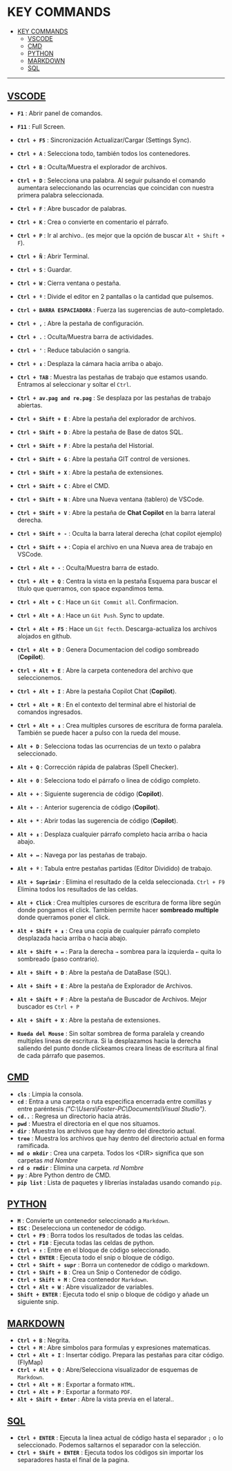 # KEY COMMANDS

- [KEY COMMANDS](#key-commands)
  - [VSCODE](#vscode)
  - [CMD](#cmd)
  - [PYTHON](#python)
  - [MARKDOWN](#markdown)
  - [SQL](#sql)
___
## [VSCODE](#key-commands)

 * **`F1`** : Abrir panel de comandos.
 * **`F11`** : Full Screen.
 * **`Ctrl + F5`** : Sincronización Actualizar/Cargar (Settings Sync).
 * **`Ctrl + A`** : Selecciona todo, también todos los contenedores.
 * **`Ctrl + B`** : Oculta/Muestra el explorador de archivos.
 * **`Ctrl + D`** : Selecciona una palabra. Al seguir pulsando el comando aumentara seleccionando las ocurrencias que coincidan con nuestra primera palabra seleccionada.
 * **`Ctrl + F`** : Abre buscador de palabras.
 * **`Ctrl + K`** : Crea o convierte en comentario el párrafo.
 * **`Ctrl + P`** : Ir al archivo.. (es mejor que la opción de buscar ``Alt + Shift + F``).
 * **`Ctrl + Ñ`** : Abrir Terminal.
 * **`Ctrl + S`** : Guardar.
 * **`Ctrl + W`** : Cierra ventana o pestaña.
 * **`Ctrl + º`** : Divide el editor en 2 pantallas o la cantidad que pulsemos.
 * **`Ctrl + BARRA ESPACIADORA`** : Fuerza las sugerencias de auto-completado.
 * **`Ctrl + ,`** : Abre la pestaña de configuración.
 * **`Ctrl + .`** : Oculta/Muestra barra de actividades.
 * **`Ctrl + '`** : Reduce tabulación o sangria.
 * **`Ctrl + ↨`** : Desplaza la cámara hacia arriba o abajo.
 * **`Ctrl + TAB`** : Muestra las pestañas de trabajo que estamos usando. Entramos al seleccionar y soltar el `Ctrl`.
 * **`Ctrl + av.pag and re.pag`** : Se desplaza por las pestañas de trabajo abiertas.

 * **`Ctrl + Shift + E`** : Abre la pestaña del explorador de archivos.
 * **`Ctrl + Shift + D`** : Abre la pestaña de Base de datos SQL.
 * **`Ctrl + Shift + F`** : Abre la pestaña del Historial.
 * **`Ctrl + Shift + G`** : Abre la pestaña GIT control de versiones.
 * **`Ctrl + Shift + X`** : Abre la pestaña de extensiones.
 * **`Ctrl + Shift + C`** : Abre el CMD.
 * **`Ctrl + Shift + N`** : Abre una Nueva ventana (tablero) de VSCode.
 * **`Ctrl + Shift + V`** : Abre la pestaña de **Chat Copilot** en la barra lateral derecha.
 * **`Ctrl + Shift + -`** : Oculta la barra lateral derecha (chat copilot ejemplo)
 * **`Ctrl + Shift + +`** : Copia el archivo en una Nueva area de trabajo en VSCode.

 * **`Ctrl + Alt + -`** : Oculta/Muestra barra de estado.
 * **`Ctrl + Alt + Q`** : Centra la vista en la pestaña Esquema para buscar el titulo que querramos, con space expandimos tema.
 * **`Ctrl + Alt + C`** : Hace un `Git Commit all`. Confirmacion.
 * **`Ctrl + Alt + A`** : Hace un `Git Push`. Sync to update.
 * **`Ctrl + Alt + F5`** : Hace un `Git fecth`. Descarga-actualiza los archivos alojados en github.
 * **`Ctrl + Alt + D`** : Genera Documentacion del codigo sombreado (**Copilot**).
 * **`Ctrl + Alt + E`** : Abre la carpeta contenedora del archivo que seleccionemos.
 * **`Ctrl + Alt + I`** : Abre la pestaña Copilot Chat (**Copilot**).
 * **`Ctrl + Alt + R`** : En el contexto del terminal abre el historial de comandos ingresados.
 * **`Ctrl + Alt + ↨`** : Crea multiples cursores de escritura de forma paralela. También se puede hacer a pulso con la rueda del mouse.

 * **`Alt + D`** : Selecciona todas las ocurrencias de un texto o palabra seleccionado.
 * **`Alt + Q`** : Corrección rápida de palabras (Spell Checker).
 * **`Alt + 0`** : Selecciona todo el párrafo o linea de código completo.
 * **`Alt + +`** : Siguiente sugerencia de código (**Copilot**).
 * **`Alt + -`** : Anterior sugerencia de código (**Copilot**).
 * **`Alt + *`** : Abrir todas las sugerencia de código (**Copilot**).
 * **`Alt + ↨`** : Desplaza cualquier párrafo completo hacia arriba o hacia abajo.
 * **`Alt + ↔`** : Navega por las pestañas de trabajo.
 * **`Alt + º`** : Tabula entre pestañas partidas (Editor Dividido) de trabajo.
 * **`Alt + Suprimir`** : Elimina el resultado de la celda seleccionada. `Ctrl + F9` Elimina todos los resultados de las celdas.
 * **`Alt + Click`** : Crea multiples cursores de escritura de forma libre según donde pongamos el click. Tambien permite hacer **sombreado multiple** donde querramos poner el click.

 * **`Alt + Shift + ↨`** : Crea una copia de cualquier párrafo completo desplazada hacia arriba o hacia abajo.
 * **`Alt + Shift + ↔`** : Para la derecha `→` sombrea para la izquierda `←` quita lo sombreado (paso contrario).

 * **`Alt + Shift + D`** : Abre la pestaña de DataBase (SQL).
 * **`Alt + Shift + E`** : Abre la pestaña de Explorador de Archivos.
 * **`Alt + Shift + F`** : Abre la pestaña de Buscador de Archivos. Mejor buscador es ``Ctrl + P``
 * **`Alt + Shift + X`** : Abre la pestaña de extensiones.
 * **`Rueda del Mouse`** : Sin soltar sombrea de forma paralela y creando multiples lineas de escritura. Si la desplazamos hacia la derecha saliendo del punto donde clickeamos creara lineas de escritura al final de cada párrafo que pasemos.

## [CMD](#key-commands)

 * **`cls`** : Limpia la consola.
 * **`cd`** : Entra a una carpeta o ruta especifica encerrada entre comillas y entre paréntesis *("C:\Users\Foster-PC\Documents\Visual Studio")*.
 * **`cd..`** : Regresa un directorio hacia atrás.
 * **`pwd`** : Muestra el directoria en el que nos situamos.
 * **`dir`** : Muestra los archivos que hay dentro del directorio actual.
 * **`tree`** : Muestra los archivos que hay dentro del directorio actual en forma ramificada.
 * **`md o mkdir`** : Crea una carpeta. Todos los <DIR\> significa que son carpetas *md Nombre*
 * **`rd o rmdir`** : Elimina una carpeta. *rd Nombre*
 * **`py`** : Abre Python dentro de CMD.
 * **`pip list`** : Lista de paquetes y librerías instaladas usando comando `pip`.

## [PYTHON](#key-commands)

 * **`M`** : Convierte un contenedor seleccionado a `Markdown`.
 * **`ESC`** : Deselecciona un contenedor de código.
 * **`Ctrl + F9`** : Borra todos los resultados de todas las celdas.
 * **`Ctrl + F10`** : Ejecuta todas las celdas de python.
 * **`Ctrl + ↑`** : Entre en el bloque de código seleccionado.
 * **`Ctrl + ENTER`** : Ejecuta todo el snip o bloque de código.
 * **`Ctrl + Shift + supr`** : Borra un contenedor de código o markdown.
 * **`Ctrl + Shift + B`** : Crea un Snip o Contenedor de código.
 * **`Ctrl + Shift + M`** : Crea contenedor `Markdown`.
 * **`Ctrl + Alt + W`** : Abre visualizador de variables.
 * **`Shift + ENTER`** : Ejecuta todo el snip o bloque de código y añade un siguiente snip.

## [MARKDOWN](#key-commands)

 * **`Ctrl + B`** : Negrita.
 * **`Ctrl + M`** : Abre simbolos para formulas y expresiones matematicas.
 * **`Ctrl + Alt + I`** : Insertar código. Prepara las pestañas para citar código. (FlyMap)
 * **`Ctrl + Alt + Q`** : Abre/Selecciona visualizador de esquemas de `Markdown`.
 * **`Ctrl + Alt + H`** : Exportar a formato ``HTML``.
 * **`Ctrl + Alt + P`** : Exportar a formato ``PDF``.
 * **`Alt + Shift + Enter`** : Abre la vista previa en el lateral..

## [SQL](#key-commands)

 * **`Ctrl + ENTER`** : Ejecuta la linea actual de código hasta el separador `;` o lo seleccionado. Podemos saltarnos el separador con la selección.
 * **`Ctrl + Shift + ENTER`** : Ejecuta todos los códigos sin importar los separadores hasta el final de la pagina.

